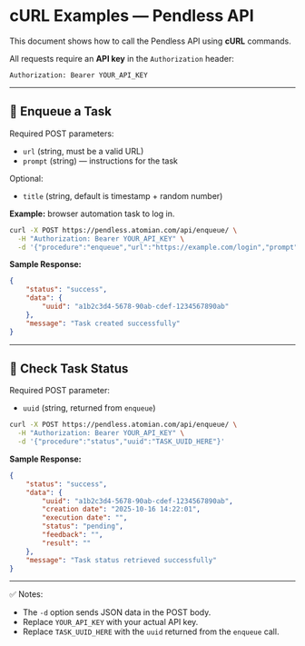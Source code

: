 # cURL Examples — Pendless API

This document shows how to call the Pendless API using **cURL** commands.  

All requests require an **API key** in the `Authorization` header:

```
Authorization: Bearer YOUR_API_KEY
```

---

## 📝 Enqueue a Task

Required POST parameters:

- `url` (string, must be a valid URL)  
- `prompt` (string) — instructions for the task  

Optional:

- `title` (string, default is timestamp + random number)  

**Example:** browser automation task to log in.

```bash
curl -X POST https://pendless.atomian.com/api/enqueue/ \
  -H "Authorization: Bearer YOUR_API_KEY" \
  -d '{"procedure":"enqueue","url":"https://example.com/login","prompt":"Open the login page, enter username and password","title":"Browser Automation: Login"}'
```

**Sample Response:**

```json
{
    "status": "success",
    "data": {
        "uuid": "a1b2c3d4-5678-90ab-cdef-1234567890ab"
    },
    "message": "Task created successfully"
}
```

---

## 📝 Check Task Status

Required POST parameter:

- `uuid` (string, returned from `enqueue`)  

```bash
curl -X POST https://pendless.atomian.com/api/enqueue/ \
  -H "Authorization: Bearer YOUR_API_KEY" \
  -d '{"procedure":"status","uuid":"TASK_UUID_HERE"}'
```

**Sample Response:**

```json
{
    "status": "success",
    "data": {
        "uuid": "a1b2c3d4-5678-90ab-cdef-1234567890ab",
        "creation date": "2025-10-16 14:22:01",
        "execution date": "",
        "status": "pending",
        "feedback": "",
        "result": ""
    },
    "message": "Task status retrieved successfully"
}
```

---

✅ Notes:

- The `-d` option sends JSON data in the POST body.  
- Replace `YOUR_API_KEY` with your actual API key.  
- Replace `TASK_UUID_HERE` with the `uuid` returned from the `enqueue` call.
